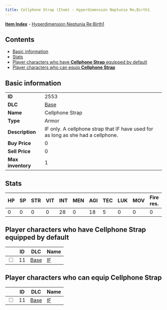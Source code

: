 ```yaml
---
title: Cellphone Strap (Item) - Hyperdimension Neptunia Re;Birth1
---
```


[**Item Index**](/neptunia/rb1/item/index.html) - [Hyperdimension Neptunia Re;Birth1](/neptunia/rb1)

## Contents

- [Basic information](#basic-information)
- [Stats](#stats)
- [Player characters who have **Cellphone Strap** equipped by default](#player-characters-who-have-cellphone-strap-equipped-by-default)
- [Player characters who can equip **Cellphone Strap**](#player-characters-who-can-equip-cellphone-strap)
## Basic information

|   |   |
| -- | -- |
| **ID** | 2553 |
| **DLC** | [Base](/neptunia/rb1/dlc/1-base.html) |
| **Name** | Cellphone Strap |
| **Type** | Armor |
| **Description** | IF only. A cellphone strap that IF have used for as long as she had a cellphone. |
| **Buy Price** | 0 |
| **Sell Price** | 0 |
| **Max inventory** | 1 |


## Stats

| HP | SP | STR | VIT | INT | MEN | AGI | TEC | LUK | MOV | Fire res. | Ice res. | Wind res. | Lightning res. |
| -- | -- | --- | --- | --- | --- | --- | --- | --- | --- | --------- | -------- | --------- | -------------- |
| 0 | 0 | 0 | 0 | 28 | 0 | 18 | 5 | 0 | 0 | 0 | 0 | 0 | 0 |


## Player characters who have **Cellphone Strap** equipped by default

|    | ID | DLC | Name |
| -- | -- | --- | ---- |
| <input type="checkbox" id="rb1-player-1-11" class="trackbox" /> | 11 | [Base](/neptunia/rb1/dlc/1-base.html) | [IF](/neptunia/rb1/player/1-11-if.html) |


## Player characters who can equip **Cellphone Strap**

|    | ID | DLC | Name |
| -- | -- | --- | ---- |
| <input type="checkbox" id="rb1-player-1-11" class="trackbox" /> | 11 | [Base](/neptunia/rb1/dlc/1-base.html) | [IF](/neptunia/rb1/player/1-11-if.html) |
